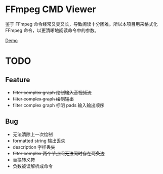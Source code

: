 # FFmpeg CMD Viewer
鉴于 FFmpeg 命令经常又臭又长，导致阅读十分困难。所以本项目用来格式化 FFmpeg 命令，以更清晰地阅读命令中的参数。

[Demo](http://shangxin.me/ffmpeg-cmd-viewer/)

# TODO
## Feature
* ~~filter complex graph 绘制输入音视频流~~
* ~~filter complex graph 绘制输出~~
* filter complex graph 标明 pads 输入输出顺序

## Bug
* 无法清除上一次绘制
* formatted string 输出丢失
* description 字样丢失
* ~~filter complex 两个节点间无法同时存在两条边~~
* ~~替换转义符~~
* 负数被误解析成命令

